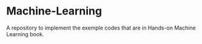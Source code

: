 # Machine-Learning
A repository to implement the exemple codes that are in Hands-on Machine Learning book.

